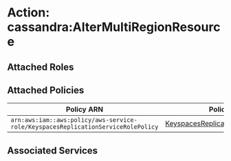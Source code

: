 # Action: cassandra:AlterMultiRegionResource

## Attached Roles

## Attached Policies

| Policy ARN | Policy Name |
|------------|-------------|
| `arn:aws:iam::aws:policy/aws-service-role/KeyspacesReplicationServiceRolePolicy` | [KeyspacesReplicationServiceRolePolicy](../policies.md#keyspacesreplicationservicerolepolicy) |

## Associated Services

